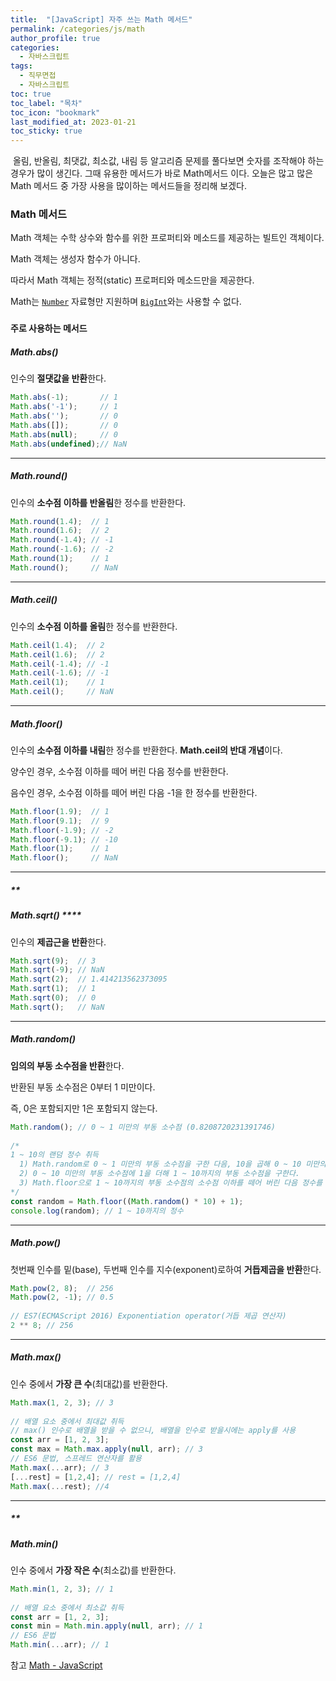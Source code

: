 ```yaml
---
title:  "[JavaScript] 자주 쓰는 Math 메서드"
permalink: /categories/js/math
author_profile: true
categories:
  - 자바스크립트
tags:
  - 직무면접
  - 자바스크립트
toc: true
toc_label: "목차"
toc_icon: "bookmark"
last_modified_at: 2023-01-21
toc_sticky: true
---
```


​	올림, 반올림, 최댓값, 최소값, 내림 등 알고리즘 문제를 풀다보면 숫자를 조작해야 하는 경우가 많이 생긴다. 그때 유용한 메서드가 바로 Math메서드 이다. 오늘은 많고 많은 Math 메서드 중 가장 사용을 많이하는 메서드들을 정리해 보겠다.



### **Math 메서드**

Math 객체는 수학 상수와 함수를 위한 프로퍼티와 메소드를 제공하는 빌트인 객체이다.

Math 객체는 생성자 함수가 아니다.

따라서 Math 객체는 정적(static) 프로퍼티와 메소드만을 제공한다.

Math는 [`Number`](https://developer.mozilla.org/ko/docs/Web/JavaScript/Reference/Global_Objects/Number) 자료형만 지원하며 [`BigInt`](https://developer.mozilla.org/ko/docs/Web/JavaScript/Reference/Global_Objects/BigInt)와는 사용할 수 없다.

### 

#### 주로 사용하는 메서드

##### **Math.abs()**

인수의 **절댓값을 반환**한다.

```javascript
Math.abs(-1);       // 1
Math.abs('-1');     // 1
Math.abs('');       // 0
Math.abs([]);       // 0
Math.abs(null);     // 0
Math.abs(undefined);// NaN
```

****

##### **Math.round()**

인수의 **소수점 이하를 반올림**한 정수를 반환한다.

```javascript
Math.round(1.4);  // 1
Math.round(1.6);  // 2
Math.round(-1.4); // -1
Math.round(-1.6); // -2
Math.round(1);    // 1
Math.round();     // NaN
```

****

##### **Math.ceil()**

인수의 **소수점 이하를 올림**한 정수를 반환한다.

```javascript
Math.ceil(1.4);  // 2
Math.ceil(1.6);  // 2
Math.ceil(-1.4); // -1
Math.ceil(-1.6); // -1
Math.ceil(1);    // 1
Math.ceil();     // NaN
```

****



##### **Math.floor()**

인수의 **소수점 이하를 내림**한 정수를 반환한다. **Math.ceil의 반대 개념**이다.

양수인 경우, 소수점 이하를 떼어 버린 다음 정수를 반환한다.

음수인 경우, 소수점 이하를 떼어 버린 다음 -1을 한 정수를 반환한다.

```javascript
Math.floor(1.9);  // 1
Math.floor(9.1);  // 9
Math.floor(-1.9); // -2
Math.floor(-9.1); // -10
Math.floor(1);    // 1
Math.floor();     // NaN
```

****

##### **

##### **Math.sqrt()** ****

인수의 **제곱근을 반환**한다.

```javascript
Math.sqrt(9);  // 3
Math.sqrt(-9); // NaN
Math.sqrt(2);  // 1.414213562373095
Math.sqrt(1);  // 1
Math.sqrt(0);  // 0
Math.sqrt();   // NaN
```

****



##### **Math.random()**

**임의의 부동 소수점을 반환**한다.

반환된 부동 소수점은 0부터 1 미만이다.

즉, 0은 포함되지만 1은 포함되지 않는다.

```javascript
Math.random(); // 0 ~ 1 미만의 부동 소수점 (0.8208720231391746)
 
/*
1 ~ 10의 랜덤 정수 취득
  1) Math.random로 0 ~ 1 미만의 부동 소수점을 구한 다음, 10을 곱해 0 ~ 10 미만의 부동 소수점을 구한다.
  2) 0 ~ 10 미만의 부동 소수점에 1을 더해 1 ~ 10까지의 부동 소수점을 구한다.
  3) Math.floor으로 1 ~ 10까지의 부동 소수점의 소수점 이하를 떼어 버린 다음 정수를 반환한다.
*/
const random = Math.floor((Math.random() * 10) + 1);
console.log(random); // 1 ~ 10까지의 정수
```

****



##### **Math.pow()**

첫번째 인수를 밑(base), 두번째 인수를 지수(exponent)로하여 **거듭제곱을 반환**한다.

```javascript
Math.pow(2, 8);  // 256
Math.pow(2, -1); // 0.5
 
// ES7(ECMAScript 2016) Exponentiation operator(거듭 제곱 연산자)
2 ** 8; // 256
```

****



##### **Math.max()**

인수 중에서 **가장 큰 수**(최대값)를 반환한다.

```javascript
Math.max(1, 2, 3); // 3
 
// 배열 요소 중에서 최대값 취득
// max() 인수로 배열을 받을 수 없으니, 배열을 인수로 받을시에는 apply를 사용
const arr = [1, 2, 3];
const max = Math.max.apply(null, arr); // 3
// ES6 문법, 스프레드 연산자를 활용
Math.max(...arr); // 3
[...rest] = [1,2,4]; // rest = [1,2,4]
Math.max(...rest); //4
```

****

##### **

##### **Math.min()**

인수 중에서 **가장 작은 수**(최소값)를 반환한다.

```javascript
Math.min(1, 2, 3); // 1
 
// 배열 요소 중에서 최소값 취득
const arr = [1, 2, 3];
const min = Math.min.apply(null, arr); // 1
// ES6 문법
Math.min(...arr); // 1
```



참고 [Math - JavaScript](https://developer.mozilla.org/ko/docs/Web/JavaScript/Reference/Global_Objects/Math)
